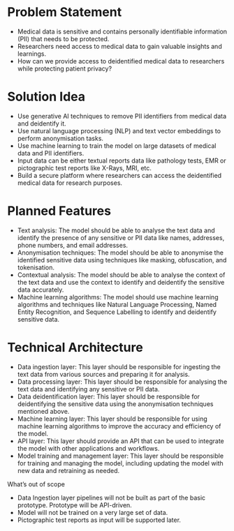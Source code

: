 # Problem Statement

- Medical data is sensitive and contains personally identifiable information (PII) that needs to be protected.
- Researchers need access to medical data to gain valuable insights and learnings.
- How can we provide access to deidentified medical data to researchers while protecting patient privacy?

# Solution Idea

- Use generative AI techniques to remove PII identifiers from medical data and deidentify it.
- Use natural language processing (NLP) and text vector embeddings to perform anonymisation tasks.
- Use machine learning to train the model on large datasets of medical data and PII identifiers.
- Input data can be either textual reports data like pathology tests, EMR or pictographic test reports like X-Rays, MRI, etc.
- Build a secure platform where researchers can access the deidentified medical data for research purposes.

# Planned Features

- Text analysis: The model should be able to analyse the text data and identify the presence of any sensitive or PII data like names, addresses, phone numbers, and email addresses.
- Anonymisation techniques: The model should be able to anonymise the identified sensitive data using techniques like masking, obfuscation, and tokenisation.
- Contextual analysis: The model should be able to analyse the context of the text data and use the context to identify and deidentify the sensitive data accurately.
- Machine learning algorithms: The model should use machine learning algorithms and techniques like Natural Language Processing, Named Entity Recognition, and Sequence Labelling to identify and deidentify sensitive data.

# Technical Architecture

- Data ingestion layer: This layer should be responsible for ingesting the text data from various sources and preparing it for analysis.
- Data processing layer: This layer should be responsible for analysing the text data and identifying any sensitive or PII data.
- Data deidentification layer: This layer should be responsible for deidentifying the sensitive data using the anonymisation techniques mentioned above.
- Machine learning layer: This layer should be responsible for using machine learning algorithms to improve the accuracy and efficiency of the model.
- API layer: This layer should provide an API that can be used to integrate the model with other applications and workflows.
- Model training and management layer: This layer should be responsible for training and managing the model, including updating the model with new data and retraining as needed.

What’s out of scope

- Data Ingestion layer pipelines will not be built as part of the basic prototype. Prototype will be API-driven.
- Model will not be trained on a very large set of data.
- Pictographic test reports as input will be supported later.
